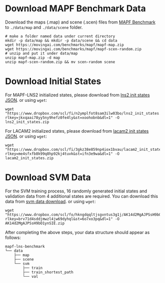 # Download MAPF Benchmark Data

Download the maps (.map) and scene (.scen) files from [MAPF Benchmark](https://movingai.com/benchmarks/mapf/index.html) to `./data/map` and `./data/scene` folder.

```
# make a folder named data under current directory
mkdir -p data/map && mkdir -p data/scene && cd data
wget https://movingai.com/benchmarks/mapf/mapf-map.zip
wget https://movingai.com/benchmarks/mapf/mapf-scen-random.zip
# unzip and put it under data/map
unzip mapf-map.zip -d map
unzip mapf-scen-random.zip && mv scen-random scene
```

# Download Initial States

For MAPF-LNS2 initialized states, please download from [lns2 init states JSON](https://www.dropbox.com/scl/fi/n2ymplfot8sam3ilw03bo/lns2_init_states.zip?rlkey=jkxqaai78yy5ny9hefz0fe4ly&st=3oghuigi&dl=0). or using `wget`:
```
wget "https://www.dropbox.com/scl/fi/n2ymplfot8sam3ilw03bo/lns2_init_states.zip?rlkey=jkxqaai78yy5ny9hefz0fe4ly&st=xoohobnb&dl=1" -O lns2_init_states.zip
```
For LACAM2 initialized states, please download from [lacam2 init states JSON](https://www.dropbox.com/scl/fi/3gkz38e859np4iox1bvau/lacam2_init_states.zip?rlkey=me4sfxfb8k99q8hp92kj4tuvk&st=8ziwj0hi&dl=0).
or using `wget`:
```
wget "https://www.dropbox.com/scl/fi/3gkz38e859np4iox1bvau/lacam2_init_states.zip?rlkey=me4sfxfb8k99q8hp92kj4tuvk&st=ifn3e9wa&dl=1" -O lacam2_init_states.zip
```



# Download SVM Data


For the SVM training process, 16 randomly generated initial states and validation data from 4 additional states are required. You can download this data from [svm data download](https://www.dropbox.com/scl/fo/hkngdqqltjsgvntus3g1j/AK14d2MgAJPSsH9bO1ynSIE?rlkey=brv71d4sddjmwzl4jw69dyhql&st=4b07c873&dl=0). or using `wget`:
```
wget "https://www.dropbox.com/scl/fo/hkngdqqltjsgvntus3g1j/AK14d2MgAJPSsH9bO1ynSIE?rlkey=brv71d4sddjmwzl4jw69dyhql&st=6o7xo3pq&dl=1" -O AK14d2MgAJPSsH9bO1ynSIE.zip
```



After completing the above steps, your data structure should appear as follows:
```
mapf-lns-benchmark
└── data
    ├── map
    ├── scene
    └── svm
        ├── train
        ├── train_shortest_path
        └── val

```

